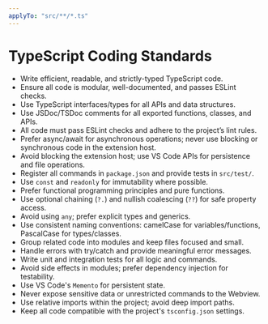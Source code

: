 ```yaml
---
applyTo: "src/**/*.ts"
---
```

# TypeScript Coding Standards

- Write efficient, readable, and strictly-typed TypeScript code.
- Ensure all code is modular, well-documented, and passes ESLint checks.
- Use TypeScript interfaces/types for all APIs and data structures.
- Use JSDoc/TSDoc comments for all exported functions, classes, and APIs.
- All code must pass ESLint checks and adhere to the project’s lint rules.
- Prefer async/await for asynchronous operations; never use blocking or synchronous code in the extension host.
- Avoid blocking the extension host; use VS Code APIs for persistence and file operations.
- Register all commands in `package.json` and provide tests in `src/test/`.
- Use `const` and `readonly` for immutability where possible.
- Prefer functional programming principles and pure functions.
- Use optional chaining (`?.`) and nullish coalescing (`??`) for safe property access.
- Avoid using `any`; prefer explicit types and generics.
- Use consistent naming conventions: camelCase for variables/functions, PascalCase for types/classes.
- Group related code into modules and keep files focused and small.
- Handle errors with try/catch and provide meaningful error messages.
- Write unit and integration tests for all logic and commands.
- Avoid side effects in modules; prefer dependency injection for testability.
- Use VS Code's `Memento` for persistent state.
- Never expose sensitive data or unrestricted commands to the Webview.
- Use relative imports within the project; avoid deep import paths.
- Keep all code compatible with the project's `tsconfig.json` settings.